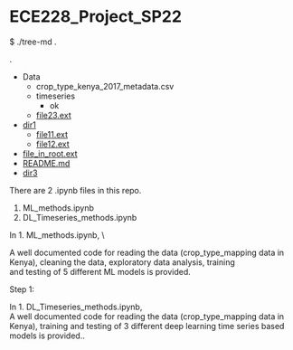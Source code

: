 # ECE228_Project_SP22
$ ./tree-md .

.
 * Data
   * crop_type_kenya_2017_metadata.csv
   * timeseries
       * ok
   * [file23.ext](./dir2/file23.ext)
 * [dir1](./dir1)
   * [file11.ext](./dir1/file11.ext)
   * [file12.ext](./dir1/file12.ext)
 * [file_in_root.ext](./file_in_root.ext)
 * [README.md](./README.md)
 * [dir3](./dir3)

There are 2 .ipynb files in this repo.
1. ML_methods.ipynb
2. DL_Timeseries_methods.ipynb

In 1. ML_methods.ipynb, \

A well documented code for reading the data (crop_type_mapping data in Kenya), cleaning the data, exploratory data analysis, training \
and testing of 5 different ML models is provided.

Step 1:

In 1. DL_Timeseries_methods.ipynb, \
A well documented code for reading the data (crop_type_mapping data in Kenya), training and testing of 3 different deep learning time series
based models is provided..
